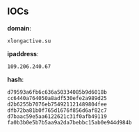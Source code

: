 
## IOCs

__domain__:

```text
xlongactive.su
```
__ipaddress__:

```text
109.206.240.67
```
__hash__:

```text
d79593a6fb6c636a50334085b9d6018b
cc6440a764050a8adf530efe2a989d25
d2b6255b7076eb754921121489804fee
dfb72ba81b0f765d1676f856d6af82c7
d7baac59e5aa6122621c31f0afb49119
fa0b3b0e5b7b5aa9a2da7bebbc15ab0e944d984b
```